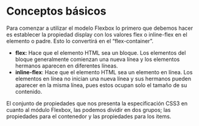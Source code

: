 # Conceptos básicos

Para comenzar a utilizar el modelo Flexbox lo primero que debemos hacer es establecer la propiedad display con los valores flex o inline-flex en el elemento o padre. Esto lo convertirá  en el “flex-container”.

* **flex:** Hace que el elemento HTML sea un bloque. Los elementos del bloque generalmente comienzan una nueva línea y los elementos hermanos aparecen en diferentes líneas.
* **inline-flex**: Hace que el elemento HTML sea un elemento en línea. Los elementos en línea no inician una nueva línea y sus hermanos pueden aparecer en la misma línea, pues estos ocupan solo el tamaño de su contenido.

El conjunto de propiedades que nos presenta la especificación CSS3 en cuanto al módulo Flexbox, las podemos dividir en dos grupos; las propiedades para el contenedor y las propiedades para los items.  


